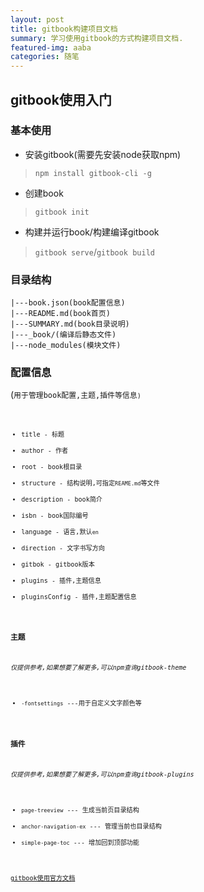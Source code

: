 ```yaml
---
layout: post
title: gitbook构建项目文档
summary: 学习使用gitbook的方式构建项目文档.
featured-img: aaba
categories: 随笔
---
```



## gitbook使用入门
### 基本使用

* 安装gitbook(需要先安装node获取npm)
>`npm install gitbook-cli -g`
* 创建book
>`gitbook init`
* 构建并运行book/构建编译gitbook
>`gitbook serve`/`gitbook build`

### 目录结构
```
|---book.json(book配置信息) 
|---README.md(book首页)
|---SUMMARY.md(book目录说明)
|---_book/(编译后静态文件)
|---node_modules(模块文件)
```

### 配置信息
(<code>用于管理book配置,主题,插件等信息<code>)
* title - 标题
* author - 作者
* root - book根目录
* structure - 结构说明,可指定`REAME.md`等文件
* description - book简介
* isbn - book国际编号
* language - 语言,默认`en`
* direction - 文字书写方向
* gitbok - gitbook版本
* plugins - 插件,主题信息
* pluginsConfig - 插件,主题配置信息

### 主题
*仅提供参考,如果想要了解更多,可以npm查询gitbook-theme*

* `-fontsettings` ---用于自定义文字颜色等

### 插件
*仅提供参考,如果想要了解更多,可以npm查询gitbook-plugins*

* `page-treeview` --- 生成当前页目录结构
* `anchor-navigation-ex` --- 管理当前也目录结构
* `simple-page-toc` --- 增加回到顶部功能

[gitbook使用官方文档]("https://toolchain.gitbook.com")










    
